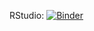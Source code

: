 
RStudio: [![Binder](http://mybinder.org/badge_logo.svg)](https://mybinder.org/v2/gh/ezczstat/binderR/master?urlpath=rstudio)
